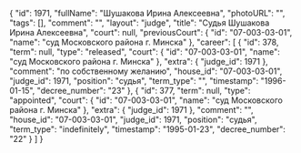 {
    "id": 1971,
    "fullName": "Шушакова Ирина Алексеевна",
    "photoURL": "",
    "tags": [],
    "comment": "",
    "layout": "judge",
    "title": "Судья Шушакова Ирина Алексеевна",
    "court": null,
    "previousCourt": {
        "id": "07-003-03-01",
        "name": "суд Московского района г. Минска"
    },
    "career": [
        {
            "id": 378,
            "term": null,
            "type": "released",
            "court": {
                "id": "07-003-03-01",
                "name": "суд Московского района г. Минска"
            },
            "extra": {
                "judge_id": 1971
            },
            "comment": "по собственному желанию",
            "house_id": "07-003-03-01",
            "judge_id": 1971,
            "position": "судья",
            "term_type": "",
            "timestamp": "1996-01-15",
            "decree_number": "23"
        },
        {
            "id": 377,
            "term": null,
            "type": "appointed",
            "court": {
                "id": "07-003-03-01",
                "name": "суд Московского района г. Минска"
            },
            "extra": {
                "judge_id": 1971
            },
            "comment": "",
            "house_id": "07-003-03-01",
            "judge_id": 1971,
            "position": "судья",
            "term_type": "indefinitely",
            "timestamp": "1995-01-23",
            "decree_number": "22"
        }
    ]
}